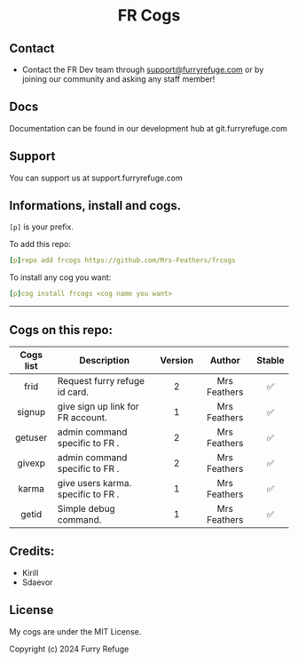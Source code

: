 <h1 align="center">FR Cogs</h1>

## Contact
- Contact the FR Dev team through support@furryrefuge.com or by joining our community and asking any staff member!

## Docs
Documentation can be found in our development hub at git.furryrefuge.com

## Support
You can support us at support.furryrefuge.com

## Informations, install and cogs.
`[p]` is your prefix.

To add this repo:

```yaml
[p]repo add frcogs https://github.com/Mrs-Feathers/frcogs
```

To install any cog you want:

```yaml
[p]cog install frcogs <cog name you want>
```
---------------------------------------------------------------
## Cogs on this repo: <br>
| Cogs list | Description | Version | Author | Stable |
|:---:|---|:---:|:---:|:---:|
| frid | Request furry refuge id card. | 2 | Mrs Feathers | ✅ |
| signup | give sign up link for FR account. | 1 | Mrs Feathers | ✅ |
| getuser | admin command specific to FR . | 2 | Mrs Feathers | ✅ |
| givexp | admin command specific to FR . | 2 | Mrs Feathers | ✅ |
| karma | give users karma. specific to FR . | 1 | Mrs Feathers | ✅ |
| getid | Simple debug command. | 1 | Mrs Feathers | ✅ |

## Credits:
- Kirill
- Sdaevor

## License
My cogs are under the MIT License. 

Copyright (c) 2024 Furry Refuge
